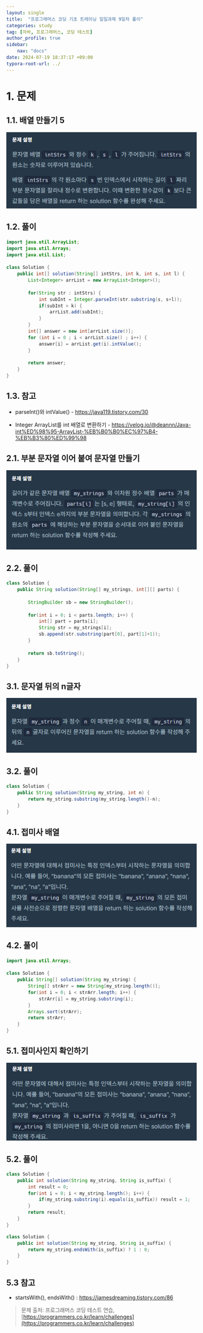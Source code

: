 ```yaml
---
layout: single
title:  "프로그래머스 코딩 기초 트레이닝 일일과제 9일차 풀이"
categories: study
tag: [자바, 프로그래머스, 코딩 테스트]
author_profile: true
sidebar:
    nav: "docs"
date: 2024-07-19 18:37:17 +09:00
typora-root-url: ../
---
```








# 1. 문제



## 1.1. 배열 만들기 5

![image-20240719170200849](/images/2024-07-19-practice-programmers-9/image-20240719170200849.png)



## 1.2. 풀이

```java
import java.util.ArrayList;
import java.util.Arrays;
import java.util.List;

class Solution {
    public int[] solution(String[] intStrs, int k, int s, int l) {
    	List<Integer> arrList = new ArrayList<Integer>();

    	for(String str : intStrs) {
    		int subInt = Integer.parseInt(str.substring(s, s+l));
    		if(subInt > k) {
    			arrList.add(subInt);
    		}
    	}
        int[] answer = new int[arrList.size()];
	    for (int i = 0 ; i < arrList.size() ; i++) {
	    	answer[i] = arrList.get(i).intValue();
	    }
    	
		return answer;
	}
}
```



## 1.3. 참고

- parseInt()와 intValue() - https://java119.tistory.com/30

- Integer ArrayList를 int 배열로 변환하기 - https://velog.io/@deannn/Java-int%ED%98%95-ArrayList-%EB%B0%B0%EC%97%B4-%EB%B3%80%ED%99%98



## 2.1. 부분 문자열 이어 붙여 문자열 만들기

![image-20240719174728311](/images/2024-07-19-practice-programmers-9/image-20240719174728311.png)

## 2.2. 풀이



```java
class Solution {
    public String solution(String[] my_strings, int[][] parts) {
    	
    	StringBuilder sb = new StringBuilder();
    	
    	for(int i = 0; i < parts.length; i++) {
    		int[] part = parts[i];
    		String str = my_strings[i];
    		sb.append(str.substring(part[0], part[1]+1));
    	}
    	
		return sb.toString();
	}
}
```





## 3.1. 문자열 뒤의 n글자

![image-20240719180002769](/images/2024-07-19-practice-programmers-9/image-20240719180002769.png)



## 3.2. 풀이

```java
class Solution {
    public String solution(String my_string, int n) {
		return my_string.substring(my_string.length()-n);
	}
}
```



## 4.1. 접미사 배열

![image-20240719181638593](/images/2024-07-19-practice-programmers-9/image-20240719181638593.png)



## 4.2. 풀이

```java
import java.util.Arrays;

class Solution {
    public String[] solution(String my_string) {
    	String[] strArr = new String[my_string.length()];
    	for(int i = 0; i < strArr.length; i++) {
    		strArr[i] = my_string.substring(i);
    	}
    	Arrays.sort(strArr);
		return strArr;
	}
}
```





## 5.1. 접미사인지 확인하기

![image-20240719182437345](/images/2024-07-19-practice-programmers-9/image-20240719182437345.png)



## 5.2. 풀이

```java
class Solution {
    public int solution(String my_string, String is_suffix) {
    	int result = 0;
    	for(int i = 0; i < my_string.length(); i++) {
    		if(my_string.substring(i).equals(is_suffix)) result = 1;
    	}
		return result;
	}
}
```



```java
class Solution {
    public int solution(String my_string, String is_suffix) {
		return my_string.endsWith(is_suffix) ? 1 : 0;
	}
}
```



## 5.3 참고

- startsWith(), endsWith() : https://jamesdreaming.tistory.com/86





> 문제 출처: 프로그래머스 코딩 테스트 연습, [https://programmers.co.kr/learn/challenges](https://programmers.co.kr/learn/challenges)
